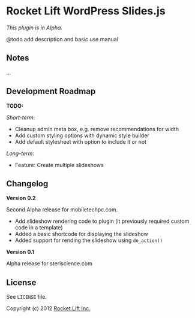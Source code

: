 # Rocket Lift WordPress Slides.js

_This plugin is in Alpha._

@todo add description and basic use manual

## Notes

...

## Development Roadmap

__TODO:__

_Short-term_:

- Cleanup admin meta box, e.g. remove recommendations for width
- Add custom styling options with dynamic style builder
- Add default stylesheet with option to include it or not

_Long-term_:

- Feature: Create multiple slideshows

## Changelog

__Version 0.2__

Second Alpha release for mobiletechpc.com.

- Add slideshow rendering code to plugin (it previously required custom code in a template)
- Added a basic shortcode for displaying the slideshow
- Added support for rending the slideshow using `do_action()`


__Version 0.1__

Alpha release for steriscience.com

## License

See `LICENSE` file.

Copyright (c) 2012 [Rocket Lift Inc.](http://rocketlift.com/)
